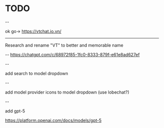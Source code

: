 # TODO

--

ok go-> https://vtchat.io.vn/

---

Research and rename "VT" to better and memorable name

--
https://chatgpt.com/c/68972f85-1fc0-8333-879f-e61e8ad627ef

--

add search to model dropdown

--

add model provider icons to model dropdown (use lobechat?)

--

add gpt-5

https://platform.openai.com/docs/models/gpt-5
